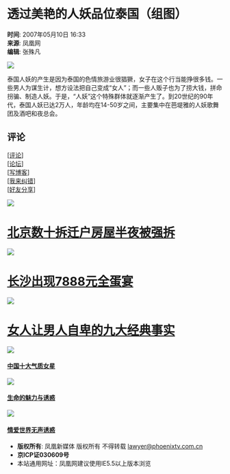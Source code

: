 # 透过美艳的人妖品位泰国（组图）

**时间**: 2007年05月10日 16:33  
**来源**: 凤凰网  
**编辑**: 张殊凡  

![](http://img.ifeng.com/res/200705/0510_99433.jpg)

泰国人妖的产生是因为泰国的色情旅游业很猖獗，女子在这个行当能挣很多钱。一些男人为谋生计，想方设法把自己变成“女人”；而一些人贩子也为了捞大钱，拼命拐骗、制造人妖。于是，“人妖”这个特殊群体就逐渐产生了。到20世纪的90年代，泰国人妖已达2万人，年龄均在14-50岁之间，主要集中在芭堤雅的人妖歌舞团及酒吧和夜总会。

## 评论
\[[评论](http://cmt.ifeng.com/viewcmts.do?chId=45&docId=115740&docName=%e9%80%8f%e8%bf%87%e7%be%8e%e8%89%b3%e7%9a%84%e4%ba%ba%e5%a6%96%e5%93%81%e4%bd%8d%e6%b3%b0%e5%9b%bd%ef%bc%88%e7%bb%84%e5%9b%be%ef%bc%89&docUrl=http%3a%2f%2fphtv.ifeng.com%2fphinfo%2f200705%2f0510_45_115740.shtml)\]  
\[[论坛](http://bbs.ifeng.com)\]  
\[[写博客](http://blog.ifeng.com/blogthis.asp?docUrl=http%3a%2f%2fphtv.ifeng.com%2fphinfo%2f200705%2f0510_45_115740.shtml&flag=1)\]  
\[[我来纠错](http://space.ifeng.com/pollet/find_mistake.jsp?docUrl=http%3a%2f%2fphtv.ifeng.com%2fphinfo%2f200705%2f0510_45_115740.shtml&docName=%e9%80%8f%e8%bf%87%e7%be%8e%e8%89%b3%e7%9a%84%e4%ba%ba%e5%a6%96%e5%93%81%e4%bd%8d%e6%b3%b0%e5%9b%bd%ef%bc%88%e7%bb%84%e5%9b%be%ef%bc%89)\]  
\[[好友分享](http://space.ifeng.com/pollet/recmd_friend.jsp?docUrl=http%3a%2f%2fphtv.ifeng.com%2fphinfo%2f200705%2f0510_45_115740.shtml&docName=%e9%80%8f%e8%bf%87%e7%be%8e%e8%89%b3%e7%9a%84%e4%ba%ba%e5%a6%96%e5%93%81%e4%bd%8d%e6%b3%b0%e5%9b%bd%ef%bc%88%e7%bb%84%e5%9b%be%ef%bc%89)\]

![](http://img.ifeng.com/tres/news/0510019.jpg)  
# [北京数十拆迁户房屋半夜被强拆](http://news.ifeng.com/society/1/200705/0510_343_115195.shtml)  
![](http://img.ifeng.com/tres/news/0510020.jpg)  
# [长沙出现7888元全蛋宴](http://news.ifeng.com/society/4/200705/0510_346_115258.shtml)  
![](http://img.ifeng.com/tres/news/0509_98612.jpg)  
# [女人让男人自卑的九大经典事实](http://18x.ifeng.com/18x/qg/200705/0509_91_114816.shtml)  

![](http://img.ifeng.com/tres/bbs/liuwl20070510-dc.jpg)  
#### [中国十大气质女星](http://bbs.ifeng.com/fhbbs/viewthread.php?tid=2465359)  
![](http://img.ifeng.com/tres/blog/05093.jpg)  
#### [生命的魅力与诱惑](http://blog.ifeng.com/index.php/uid_719332_action_viewspace_itemid_800352)  
![](http://img.ifeng.com/tres/18x/W020070508428805698719.jpg)  
#### [情爱世界无声诱惑](http://18x.ifeng.com/18x/jq/200705/0509_90_114826.shtml)  

* **版权所有**: 凤凰新媒体 版权所有 不得转载 [lawyer@phoenixtv.com.cn](mailto:lawyer@phoenixtv.com.cn)  
* **京ICP证030609号**  
* 本站通用网址：凤凰网建议使用IE5.5以上版本浏览